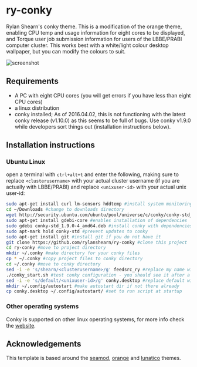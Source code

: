 # ry-conky
Rylan Shearn's conky theme. This is a modification of the orange theme, enabling CPU temp and usage information for eight cores to be displayed, and Torque user job submission information for users of the LBBE/PRABI computer cluster. This works best with a white/light colour desktop wallpaper, but you can modify the colours to suit.

![screenshot](http://s15.postimg.org/f81xrofgb/Screenshot_from_2016_04_02_12_00_22.png)

## Requirements
- A PC with eight CPU cores (you will get errors if you have less than eight CPU cores)
- a linux distribution
- conky installed; As of 2016.04.02, this is not functioning with the latest conky release (v1.10.0) as this seems to be full of bugs. Use conky v1.9.0 while developers sort things out (installation instructions below).

## Installation instructions
### Ubuntu Linux
open a terminal with `ctrl+alt+t` and enter the following, making sure to replace `<clusterusername>` with your actual cluster username (if you are actually with LBBE/PRABI) and replace `<unixuser-id>` with your actual unix user-id:

```sh
sudo apt-get install curl lm-sensors hddtemp #install system monitoring tools
cd ~/Downloads #change to downloads directory
wget http://security.ubuntu.com/ubuntu/pool/universe/c/conky/conky-std_1.9.0-4_amd64.deb #download conky
sudo apt-get install gdebi-core #enables installation of dependencies
sudo gdebi conky-std_1.9.0-4_amd64.deb #install conky with dependencies
sudo apt-mark hold conky-std #prevent updates to conky
sudo apt-get install git #install git if you do not have it
git clone https://github.com/rylanshearn/ry-conky #clone this project
cd ry-conky #move to project directory
mkdir ~/.conky #make directory for your conky files
cp * ~/.conky #copy project files to conky directory
cd ~/.conky #move to conky directory
sed -i -e 's/shearn/<clusterusername>/g' feedsrc_ry #replace my name with your cluster username
./conky_start.sh #test conky configuration - you should see it after a few minutes
sed -i -e 's/default/<unixuser-id>/g' conky.desktop #replace default with your unix user-id
mkdir ~/.config/autostart #make autostart dir if not there already
cp conky.desktop ~/.config/autostart/ #set to run script at startup
```

### Other operating systems
Conky is supported on other linux operating systems, for more info check the [website](http://conky.sourceforge.net/documentation.html).

## Acknowledgements
This template is based around the [seamod](http://seajey.deviantart.com/art/Conky-Seamod-v0-1-283461046), [orange](http://gnome-look.org/content/show.php?content=137503&forumpage=0) and [lunatico](http://gnome-look.org/content/show.php?content=142884) themes.
